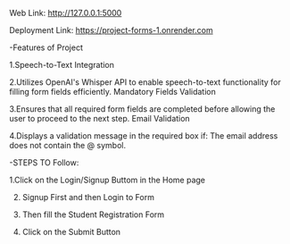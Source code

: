 Web Link: http://127.0.0.1:5000

Deployment Link: https://project-forms-1.onrender.com

-Features of Project

1.Speech-to-Text Integration

2.Utilizes OpenAI's Whisper API to enable speech-to-text functionality for filling form fields efficiently.
Mandatory Fields Validation

3.Ensures that all required form fields are completed before allowing the user to proceed to the next step.
Email Validation

4.Displays a validation message in the required box if:
The email address does not contain the @ symbol.


-STEPS TO Follow:

1.Click on the Login/Signup Buttom in the Home page

2. Signup First and then Login to Form

3. Then fill the Student Registration Form

4. Click on the Submit Button
